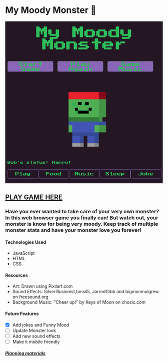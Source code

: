 # My Moody Monster 👹
![alt text](/Pictures/screenshot.png)
## [PLAY GAME HERE](https://mymoodymonster.netlify.app)

### Have you ever wanted to take care of your very own monster? In this web browser game you finally can! But watch out, your monster is know for being very moody. Keep track of multiple monster stats and have your monster love you forever! 


#### Technologies Used 
- JavaScript
- HTML 
- CSS

#### Resources
- Art: Drawn using Pixilart.com
- Sound Effects: SilverIllusionist,tonsil5, JarredGibb and bigmonmulgrew on freesound.org
- Background Music: "Cheer up!" by Keys of Moon on chosic.com

#### Future Features
- [x] Add jokes and Funny Mood
- [ ] Update Monster look
- [ ] Add new sound effects
- [ ] Make it mobile friendly

##### [Planning materials](https://docs.google.com/document/d/1h_y4o1nVPcvpdjTDnc-Aqv1khMrwpxcs78wp1DotwLk/edit?usp=sharing)
